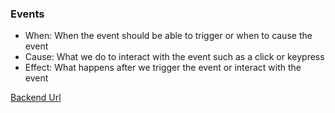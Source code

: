 ### Events

- When: When the event should be able to trigger or when to cause the event
- Cause: What we do to interact with the event such as a click or keypress
- Effect: What happens after we trigger the event or interact with the event



[Backend Url](https://github.com/Enoch2k2/blogger-110920-ft-a-backend)